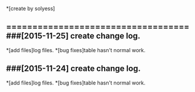 *[create by solyess]

===================================  
###[2015-11-25] create change log.
----------------------------------------
*[add files]log files.
*[bug fixes]table hasn't normal work.	


###[2015-11-24] create change log.
----------------------------------------
*[add files]log files.
*[bug fixes]table hasn't normal work.	

